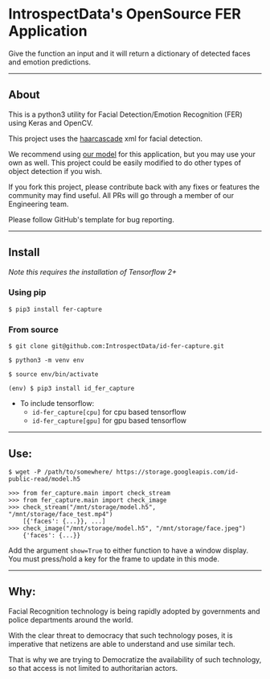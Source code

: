 # IntrospectData's OpenSource FER Application

Give the function an input and it will return a dictionary of detected faces and emotion predictions.


---

## About

This is a python3 utility for Facial Detection/Emotion Recognition (FER) using Keras and OpenCV.

This project uses the [haarcascade](https://github.com/opencv/opencv/blob/master/data/haarcascades/haarcascade_frontalface_default.xml) xml for facial detection.

We recommend using [our model](https://storage.googleapis.com/id-public-read/model.h5) for this application, but you may use your own as well. This project could be easily modified to do other types of object detection if you wish.

If you fork this project, please contribute back with any fixes or features the community may find useful. All PRs will go through a member of our Engineering team.

Please follow GitHub's template for bug reporting.

---

## Install
*Note this requires the installation of Tensorflow 2+*
### Using pip

`$ pip3 install fer-capture`

### From source

`$ git clone git@github.com:IntrospectData/id-fer-capture.git`

`$ python3 -m venv env`

`$ source env/bin/activate`

`(env) $ pip3 install id_fer_capture`
  - To include tensorflow:
      - `id-fer_capture[cpu]` for cpu based tensorflow
      - `id-fer_capture[gpu]` for gpu based tensorflow
---

## Use:

`$ wget -P /path/to/somewhere/ https://storage.googleapis.com/id-public-read/model.h5`

```python3
>>> from fer_capture.main import check_stream
>>> from fer_capture.main import check_image
>>> check_stream("/mnt/storage/model.h5", "/mnt/storage/face_test.mp4")
    [{'faces': {...}}, ...]
>>> check_image("/mnt/storage/model.h5", "/mnt/storage/face.jpeg")
    {'faces': {...}}
```
Add the argument `show=True` to either function to have a window display. You must press/hold a key for the frame to update in this mode.


---

## Why:
Facial Recognition technology is being rapidly adopted by governments and police departments around the world.

With the clear threat to democracy that such technology poses, it is imperative that netizens are able to understand and use similar tech.

That is why we are trying to Democratize the availability of such technology, so that access is not limited to authoritarian actors.
